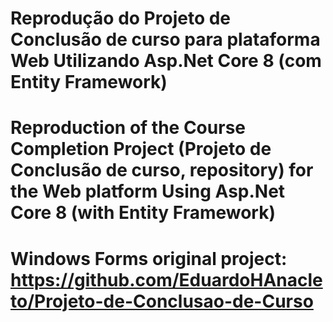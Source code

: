 # Reprodução do Projeto de Conclusão de curso para plataforma Web Utilizando Asp.Net Core 8 (com Entity Framework)

# Reproduction of the Course Completion Project (Projeto de Conclusão de curso, repository) for the Web platform Using Asp.Net Core 8 (with Entity Framework)

# Windows Forms original project: https://github.com/EduardoHAnacleto/Projeto-de-Conclusao-de-Curso
